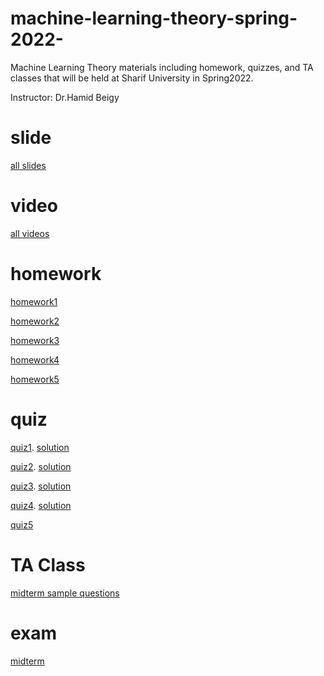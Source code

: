 # machine-learning-theory-spring-2022-
Machine Learning Theory materials including homework, quizzes, and TA classes that will be held at Sharif University in Spring2022.

Instructor: Dr.Hamid Beigy

# slide
[all slides](http://sharif.edu/~beigy/14002-40718.html)

# video
[all videos](https://drive.google.com/drive/folders/1P9G74CBd58j6QSioUoPSNesfftj5GFjN?usp=sharing)

# homework
[homework1](https://github.com/ArashLagzian/machine-learning-theory-spring-2022-/raw/master/homework/homework1.pdf)

[homework2](https://github.com/ArashLagzian/machine-learning-theory-spring-2022-/raw/master/homework/homework2.pdf)

[homework3](https://github.com/ArashLagzian/machine-learning-theory-spring-2022-/raw/master/homework/homework3.pdf)

[homework4](https://github.com/ArashLagzian/machine-learning-theory-spring-2022-/raw/master/homework/homework4.pdf)

[homework5](https://github.com/ArashLagzian/machine-learning-theory-spring-2022-/raw/master/homework/homework5.pdf)

# quiz
[quiz1](https://github.com/ArashLagzian/machine-learning-theory-spring-2022-/raw/master/quiz/quiz1.pdf). [solution](https://github.com/ArashLagzian/machine-learning-theory-spring-2022-/raw/master/quiz/MLT_Quiz1_solution.pdf)

[quiz2](https://github.com/ArashLagzian/machine-learning-theory-spring-2022-/raw/master/quiz/quiz2.pdf). [solution](https://github.com/ArashLagzian/machine-learning-theory-spring-2022-/raw/master/quiz/MLT_Quiz2_solution.pdf)

[quiz3](https://github.com/ArashLagzian/machine-learning-theory-spring-2022-/raw/master/quiz/quiz3.pdf). [solution](https://github.com/ArashLagzian/machine-learning-theory-spring-2022-/raw/master/quiz/MLT_Quiz3_solution.pdf)

[quiz4](https://github.com/ArashLagzian/machine-learning-theory-spring-2022-/raw/master/quiz/quiz4.pdf). [solution](https://github.com/ArashLagzian/machine-learning-theory-spring-2022-/raw/master/quiz/MLT_Quiz4_solution.pdf)

[quiz5](https://github.com/ArashLagzian/machine-learning-theory-spring-2022-/raw/master/quiz/quiz5.pdf)


# TA Class
[midterm sample questions](https://github.com/ArashLagzian/machine-learning-theory-spring-2022-/raw/master/sample%20questions/MLT_sample_questions.pdf)

# exam
[midterm](https://github.com/ArashLagzian/machine-learning-theory-spring-2022-/raw/master/exam/midterm.pdf)
